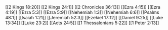 [[2 Kings 18:20]]
[[2 Kings 24:1]]
[[2 Chronicles 36:13]]
[[Ezra 4:15]]
[[Ezra 4:19]]
[[Ezra 5:3]]
[[Ezra 5:9]]
[[Nehemiah 1:3]]
[[Nehemiah 6:6]]
[[Psalms 48:1]]
[[Isaiah 1:21]]
[[Jeremiah 52:3]]
[[Ezekiel 17:12]]
[[Daniel 9:25]]
[[Luke 13:34]]
[[Luke 23:2]]
[[Acts 24:5]]
[[1 Thessalonians 5:22]]
[[1 Peter 2:13]]
